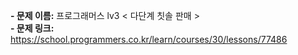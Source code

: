 **- 문제 이름:** 프로그래머스 lv3 < 다단계 칫솔 판매 >  
**- 문제 링크:** https://school.programmers.co.kr/learn/courses/30/lessons/77486
